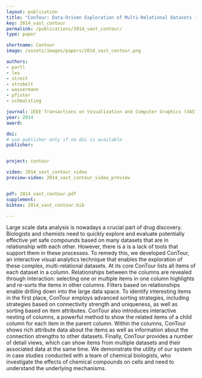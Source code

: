 ```yaml
---
layout: publication
title: "ConTour: Data-Driven Exploration of Multi-Relational Datasets for Drug Discovery"
key: 2014_vast_contour
permalink: /publications/2014_vast_contour/
type: paper

shortname: Contour
image: /assets/images/papers/2014_vast_contour.png

authors:
- partl
- lex
- streit
- strobelt
- wassermann
- pfister
- schmalstieg

journal: IEEE Transactions on Visualization and Computer Graphics (VAST '14), to appear
year: 2014
award:

doi:
# use publisher only if no doi is available
publisher:


project: contour

video: 2014_vast_contour_video
preview-video: 2014_vast_contour_video_preview


pdf: 2014_vast_contour.pdf
supplement:
bibtex: 2014_vast_contour.bib

---
```


Large scale data analysis is nowadays a crucial part of drug discovery. Biologists and chemists need to quickly explore and evaluate potentially effective yet safe compounds based on many datasets that are in relationship with each other. However, there is a is a lack of tools that support them in these processes. To remedy this, we developed ConTour, an interactive visual analytics technique that enables the exploration of these complex, multi-relational datasets. At its core ConTour lists all items of each dataset in a column. Relationships between the columns are revealed through interaction: selecting one or multiple items in one column highlights and re-sorts the items in other columns. Filters based on relationships enable drilling down into the large data space. To identify interesting items in the first place, ConTour employs advanced sorting strategies, including strategies based on connectivity strength and uniqueness, as well as sorting based on item attributes. ConTour also introduces interactive nesting of columns, a powerful method to show the related items of a child column for each item in the parent column. Within the columns, ConTour shows rich attribute data about the items as well as information about the connection strengths to other datasets. Finally, ConTour provides a number of detail views, which can show items from multiple datasets and their associated data at the same time. We demonstrate the utility of our system in case studies conducted with a team of chemical biologists, who investigate the effects of chemical compounds on cells and need to understand the underlying mechanisms.